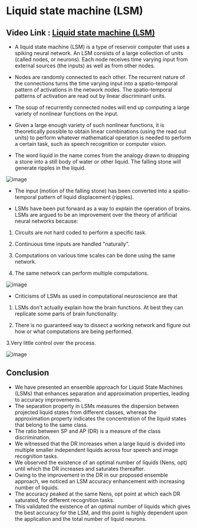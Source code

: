 # Liquid state machine (LSM)

## Video Link : [Liquid state machine (LSM)]()

- A liquid state machine (LSM) is a type of reservoir computer that uses a spiking neural network. An LSM consists of a large collection of units (called nodes, or neurons). Each node receives time varying input from external sources (the inputs) as well as from other nodes. 
- Nodes are randomly connected to each other. The recurrent nature of the connections turns the time varying input into a spatio-temporal pattern of activations in the network nodes. The spatio-temporal patterns of activation are read out by linear discriminant units.

- The soup of recurrently connected nodes will end up computing a large variety of nonlinear functions on the input.
-  Given a large enough variety of such nonlinear functions, it is theoretically possible to obtain linear combinations (using the read out units) to perform whatever mathematical operation is needed to perform a certain task, such as speech recognition or computer vision.

- The word liquid in the name comes from the analogy drawn to dropping a stone into a still body of water or other liquid. The falling stone will generate ripples in the liquid. 

![image](https://user-images.githubusercontent.com/63282184/143865954-5d1b0901-f471-4eda-bf4e-656b25f12c8f.png)

- The input (motion of the falling stone) has been converted into a spatio-temporal pattern of liquid displacement (ripples).

- LSMs have been put forward as a way to explain the operation of brains. LSMs are argued to be an improvement over the theory of artificial neural networks because:

1. Circuits are not hard coded to perform a specific task.

2. Continuous time inputs are handled "naturally".

3. Computations on various time scales can be done using the same network.

4. The same network can perform multiple computations.

![image](https://user-images.githubusercontent.com/63282184/143866106-3d6e8af0-b8f2-4b61-a32c-5c159fadfb92.png)


- Criticisms of LSMs as used in computational neuroscience are that

1. LSMs don't actually explain how the brain functions. At best they can replicate some parts of brain functionality.

2. There is no guaranteed way to dissect a working network and figure out how or what computations are being performed.

3.Very little control over the process.


![image](https://user-images.githubusercontent.com/63282184/143866014-61cd4c07-79f0-4d7b-bf80-7327f15a49d6.png)

## Conclusion

- We have presented an ensemble approach for Liquid State Machines (LSMs) that enhances separation and approximation properties, leading to accuracy improvements.
-  The separation property in LSMs measures the dispersion between projected liquid states from different classes, whereas the approximation property indicates the concentration of the liquid states that belong to the same class. 
-  The ratio between SP and AP (DR) is a measure of the class discrimination.
-   We witnessed that the DR increases when a large liquid is divided into multiple smaller independent liquids across four speech and image recognition tasks. 
-   We observed the existence of an optimal number of liquids (Nens, opt) until which the DR increases and saturates thereafter.
-    Owing to the improvement in the DR in our proposed ensemble approach, we noticed an LSM accuracy enhancement with increasing number of liquids. 
-   The accuracy peaked at the same Nens, opt point at which each DR saturated, for different recognition tasks. 
-   This validated the existence of an optimal number of liquids which gives the best accuracy for the LSM, and this point is highly dependent upon the application and the total number of liquid neurons.
